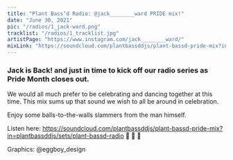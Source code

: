 ```yaml
---
title: "Plant Bass’d Radio: @jack________ward PRIDE mix!"
date: "June 30, 2021"
pic: "/radios/1_jack-ward.png"
tracklist: "/radios/1_tracklist.jpg"
artistPage: "https://www.instagram.com/jack________ward/"
mixLink: "https://soundcloud.com/plantbassddjs/plant-bassd-pride-mix?in=plantbassddjs/sets/plant-bassd-radio"
---
```


### Jack is Back! and just in time to kick off our radio series as Pride Month closes out.

We would all much prefer to be celebrating and dancing together at this time. This mix sums up that sound we wish to all be around in celebration.

Enjoy some balls-to-the-walls slammers from the man himself.

Listen here: https://soundcloud.com/plantbassddjs/plant-bassd-pride-mix?in=plantbassddjs/sets/plant-bassd-radio 🌈 🌈 🌈

Graphics: @eggboy_design
